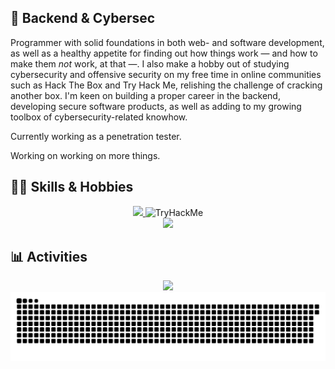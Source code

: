 ## :snake: Backend & Cybersec
Programmer with solid foundations in both web- and software development, as well as a healthy appetite for finding out how things work — and how to make them <i>not</i> work, at that —. I also make a hobby out of studying cybersecurity and offensive security on my free time in online communities such as Hack The Box and Try Hack Me, relishing the challenge of cracking another box. I'm keen on building a proper career in the backend, developing secure software products, as well as adding to my growing toolbox of cybersecurity-related knowhow. 

Currently working as a penetration tester. 

Working on working on more things.

## :technologist: Skills & Hobbies
<p align="center">
  <a href="https://app.hackthebox.com/profile/1451280">
    <img src="https://www.hackthebox.com/badge/image/1451280" />
  </a>
  <img src="https://tryhackme-badges.s3.amazonaws.com/crypdot.png" alt="TryHackMe">
  <br>
  <img src="https://skillicons.dev/icons?i=nvim,docker,raspberrypi,linux,python,java,javascript,react,vue,nodejs,c,cpp,cs,rust" />
</p>


## :bar_chart: Activities 

<p align="center" >
  <img src="https://github-readme-stats.vercel.app/api/top-langs/?username=crypdot&layout=compact&theme=radical" />
  <img src="https://raw.githubusercontent.com/crypdot/crypdot/output/github-contribution-grid-snake.svg" />

  <!-- <img src="http://github-profile-summary-cards.vercel.app/api/cards/profile-details?username=crypdot&theme=vue" /> -->
</p>


